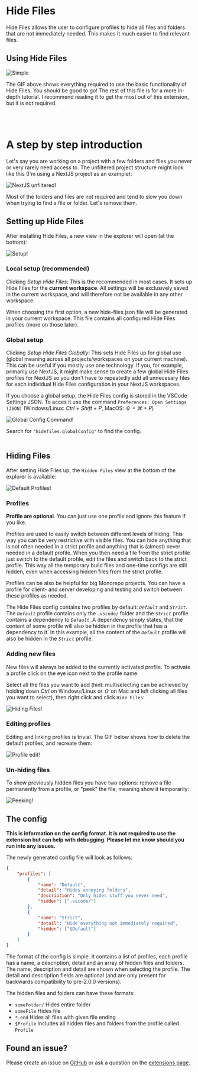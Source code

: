 # Hide Files

Hide Files allows the user to configure profiles to hide all files and folders that are not immediately needed. This makes it much easier to find relevant files.

## Using Hide Files

![Simple](https://i.imgur.com/mNNSGvz.gif)

The GIF above shows everything required to use the basic functionality of Hide Files. You should be good to go! The rest of this file is for a more in-depth tutorial. I recommend reading it to get the most out of this extension, but it is not required.



<br><br>
# A step by step introduction

Let's say you are working on a project with a few folders and files you never or very rarely need access to. The unfiltered project structure might look like this (I'm using a NextJS project as an example):

![NextJS unfiltered!](https://i.imgur.com/Kv5WVlc.png)

Most of the folders and files are not required and tend to slow you down when trying to find a file or folder. Let's remove them.
## Setting up Hide Files

After installing Hide Files, a new view in the explorer will open (at the bottom):

![Setup!](https://i.imgur.com/stnNdvC.png)

### Local setup (recommended)
Clicking *Setup Hide Files*: This is the recommended in most cases. It sets up Hide Files for the **current workspace**. All settings will be exclusively saved in the current workspace, and will therefore not be available in any other workspace.

When choosing the first option, a new hide-files.json file will be generated in your current workspace. This file contains all configured Hide Files profiles (more on those later).

### Global setup
Clicking *Setup Hide Files Globally*: This sets Hide Files up for global use (global meaning across all projects/workspaces on your current machine). This can be useful if you mostly use one technology. If you, for example, primarily use NextJS, it might make sense to create a few global Hide Files profiles for NextJS so you don't have to repeatedly add all unnecesary files for each individual Hide Files configuration in your NextJS workspaces.

If you choose a global setup, the Hide Files config is stored in the VSCode Settings JSON. To acces it use the command `Preferences: Open Settings (JSON)` (Windows/Linux: _Ctrl + Shift + P_, MacOS: _⇧ + ⌘ + P_)

![Global Config Command!](https://i.imgur.com/pyKxNjP.png)

Search for `"hidefiles.globalConfig"` to find the config.
<br><br>
## Hiding Files

After setting Hide Files up, the `Hidden Files` view at the bottom of the explorer is available:

![Default Profiles!](https://i.imgur.com/j0JsfUs.png)

### Profiles

**Profile are optional**. You can just use one profile and ignore this feature if you like.

Profiles are used to easily switch between different levels of hiding. This way you can be very restrictive with visible files. You can hide anything that is not often needed in a strict profile and anything that is (almost) never needed in a default profile. When you then need a file from the strict profile just switch to the default profile, edit the files and switch back to the strict profile. This way all the temporary build files and one-time configs are still hidden, even when accessing hidden files from the strict profile.

Profiles can be also be helpful for big Monorepo projects. You can have a profile for client- and server developing and testing and switch between these profiles as needed.

The Hide Files config contains two profiles by default: *`Default`* and *`Strict`*. The *`Default`* profile contains only the `.vscode/` folder and the *`Strict`* profile contains a dependency to *`Default`*. A dependency simply states, that the content of some profile will also be hidden in the profile that has a dependency to it. In this example, all the content of the *`Default`* profile will also be hidden in the *`Strict`* profile.

### Adding new files

New files will always be added to the currently activated profile. To activate a profile click on the eye icon next to the profile name.

Select all the files you want to add (hint: multiselecting can be achieved by holding down _Ctrl_ on Windows/Linux or _⇧_ on Mac and left clicking all files you want to select), then right click and click `Hide Files`:

![Hiding Files!](https://i.imgur.com/JPia4AC.gif)

### Editing profiles

Editing and linking profiles is trivial. The GIF below shows how to delete the default profiles, and recreate them:

![Profile edit!](https://i.imgur.com/uaH4q8F.gif)

### Un-hiding files

To show previously hidden files you have two options: remove a file permanently from a profile, or "peek" the file, meaning show it temporarily:

![Peeking!](https://i.imgur.com/MKg9EH6.gif)

## The config

**This is information on the config format. It is not required to use the extension but can help with debugging. Please let me know should you run into any issues.**

The newly generated config file will look as follows:

```json
{
    "profiles": [
        {
            "name": "Default",
            "detail": "Hides annoying folders",
            "description": "Only hides stuff you never need",
            "hidden": [".vscode/"]
        },
        {
            "name": "Strict",
            "detail": "Hide everything not immediately required",
            "hidden": ["$Default"]
        }
    ]
}
```

The format of the config is simple. It contains a list of profiles, each profile has a name, a description, detail and an array of hidden files and folders. The name, description and detail are shown when selecting the profile. The detail and description fields are optional (and are only present for backwards compatibility to pre-2.0.0 versions).

The hidden files and folders can have these formats:

-   `someFolder/` Hides entire folder
-   `someFile` Hides file
-   `*.end` Hides all files with given file ending
-   `$Profile` Includes all hidden files and folders from the profile called `Profile`

## Found an issue?

Please create an issue on [GitHub](https://github.com/JeremyFunk/hidefiles) or ask a question on the [extensions page](https://marketplace.visualstudio.com/items?itemName=JeremyFunk.hidefiles).
